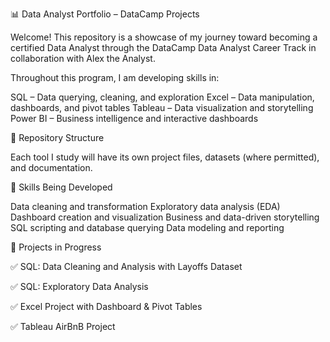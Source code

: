 📊 Data Analyst Portfolio – DataCamp Projects

Welcome! This repository is a showcase of my journey toward becoming a certified Data Analyst through the DataCamp Data Analyst Career Track in collaboration with Alex the Analyst.

Throughout this program, I am developing skills in:

SQL – Data querying, cleaning, and exploration
Excel – Data manipulation, dashboards, and pivot tables
Tableau – Data visualization and storytelling
Power BI – Business intelligence and interactive dashboards

📂 Repository Structure

Each tool I study will have its own project files, datasets (where permitted), and documentation.


🧠 Skills Being Developed

Data cleaning and transformation
Exploratory data analysis (EDA)
Dashboard creation and visualization
Business and data-driven storytelling
SQL scripting and database querying
Data modeling and reporting

📌 Projects in Progress

✅ SQL: Data Cleaning and Analysis with Layoffs Dataset

✅ SQL: Exploratory Data Analysis

✅ Excel Project with Dashboard & Pivot Tables

✅ Tableau AirBnB Project



